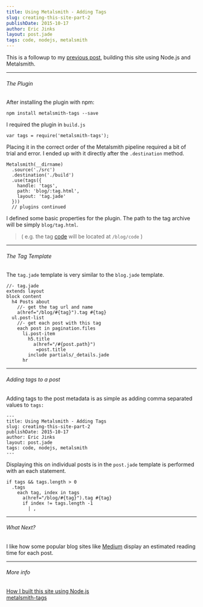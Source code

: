 ```yaml
---
title: Using Metalsmith - Adding Tags
slug: creating-this-site-part-2
publishDate: 2015-10-17
author: Eric Jinks
layout: post.jade
tags: code, nodejs, metalsmith
---
```

This is a followup to my [previous post](/blog/how-i-created-this-site-using-node-js), building this site using Node.js and Metalsmith.
***
###### The Plugin
After installing the plugin with npm:

    npm install metalsmith-tags --save

I required the plugin in `build.js`

    var tags = require('metalsmith-tags');

Placing it in the correct order of the Metalsmith pipeline required a bit of trial and error. I ended up with it directly after the `.destination` method.

    Metalsmith(__dirname)
      .source('./src')
      .destination('./build')
      .use(tags({
        handle: 'tags',
        path: 'blog/:tag.html',
        layout: 'tag.jade'
      }))
      // plugins continued

I defined some basic properties for the plugin. The path to the tag archive will be simply `blog/tag.html`.
> ( e.g. the tag [code](/blog/code) will be located at `/blog/code` )

***
###### The Tag Template

The `tag.jade` template is very similar to the `blog.jade` template.

<pre><code class="nohighlight">//- tag.jade
extends layout
block content
  h4 Posts about
    //- get the tag url and name
    a(href="/blog/#{tag}").tag #{tag}
  ul.post-list
    //- get each post with this tag
    each post in pagination.files
      li.post-item
        h5.title
          a(href="/#{post.path}")
           =post.title
        include partials/_details.jade
      hr
</code></pre>

***
###### Adding tags to a post
Adding tags to the post metadata is as simple as adding comma separated values to `tags: `

<pre><code class="nohighlight">---
title: Using Metalsmith - Adding Tags
slug: creating-this-site-part-2
publishDate: 2015-10-17
author: Eric Jinks
layout: post.jade
tags: code, nodejs, metalsmith
---
</code></pre>

Displaying this on individual posts is in the `post.jade` template is performed with an each statement.

<pre><code class="nohighlight">if tags && tags.length > 0
  .tags
    each tag, index in tags
      a(href="/blog/#{tag}").tag #{tag}
      if index != tags.length -1
        | ,
</code></pre>

***
###### What Next?

I like how some popular blog sites like [Medium](https://medium.com/) display an estimated reading time for each post.

***
###### More info
[How I built this site using Node.js](/blog/how-i-created-this-site-using-node-js)<br/>
[metalsmith-tags](https://github.com/totocaster/metalsmith-tags)
